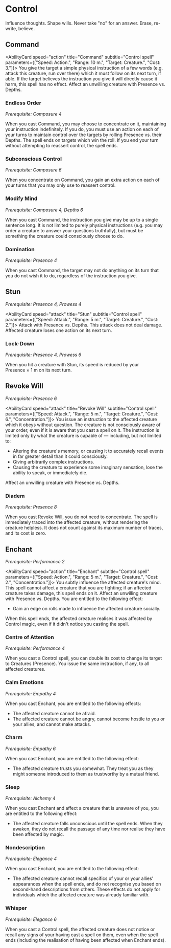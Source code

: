 # Control

Influence thoughts. Shape wills. Never take "no" for an answer. Erase, re-write, believe.

## Command

<AbilityCard
speed="action"
title="Command"
subtitle="Control spell"
parameters={["Speed: Action.", "Range: 10 m.", "Target: Creature.", "Cost: 3."]}>
You give the target a simple physical instruction of a few words (e.g. attack this creature, run over there) which it must follow on its next turn, if able. If the target believes the instruction you give it will directly cause it harm, this spell has no effect. Affect an unwilling creature with Presence vs. Depths.
</AbilityCard>

### Endless Order

_Prerequisite: Composure 4_

<AbilityCard
speed="enhancement"
title="Endless Order"
subtitle="Spell enhancement">
When you cast Command, you may choose to concentrate on it, maintaining your instruction indefinitely. If you do, you must use an action on each of your turns to maintain control over the targets by rolling Presence vs. their Depths. The spell ends on targets which win the roll. If you end your turn without attempting to reassert control, the spell ends.
</AbilityCard>

### Subconscious Control

_Prerequisite: Composure 6_

<AbilityCard
speed="enhancement"
title="Subconscious Control"
subtitle="Spell enhancement">
When you concentrate on Command, you gain an extra action on each of your turns that you may only use to reassert control.

</AbilityCard>

### Modify Mind

_Prerequisite: Composure 4, Depths 6_

<AbilityCard
speed="enhancement"
title="Modify Mind"
subtitle="Spell enhancement">
When you cast Command, the instruction you give may be up to a single sentence long. It is not limited to purely physical instructions (e.g. you may order a creature to answer your questions truthfully), but must be something the creature could consciously choose to do.

</AbilityCard>

### Domination

_Prerequisite: Presence 4_

<AbilityCard
speed="enhancement"
title="Domination"
subtitle="Spell enhancement">
When you cast Command, the target may not do anything on its turn that you do not wish it to do, regardless of the instruction you give.
</AbilityCard>

## Stun

_Prerequisite: Presence 4, Prowess 4_

<AbilityCard
speed="attack"
title="Stun"
subtitle="Control spell"
parameters={["Speed: Attack.", "Range: 5 m.", "Target: Creature.", "Cost: 2."]}>
Attack with Presence vs. Depths. This attack does not deal damage. Affected creature loses one action on its next turn.
</AbilityCard>

### Lock-Down

_Prerequisite: Presence 4, Prowess 6_

<AbilityCard
speed="enhancement"
title="Lock-Down"
subtitle="Spell enhancement">
When you hit a creature with Stun, its speed is reduced by your Presence × 1 m on its next turn.
</AbilityCard>

## Revoke Will

_Prerequisite: Presence 6_

<AbilityCard
speed="attack"
title="Revoke Will"
subtitle="Control spell"
parameters={["Speed: Attack.", "Range: 5 m.", "Target: Creature.", "Cost: 6.", "Concentration."]}>
You issue an instruction to the affected creature which it obeys without question. The creature is not consciously aware of your order, even if it is aware that you cast a spell on it.
The instruction is limited only by what the creature is capable of — including, but not limited to:

- Altering the creature's memory, or causing it to accurately recall events in far greater detail than it could consciously.
- Giving arbitrarily complex instructions.
- Causing the creature to experience some imaginary sensation, lose the ability to speak, or immediately die.

Affect an unwilling creature with Presence vs. Depths.
</AbilityCard>

### Diadem

_Prerequisite: Presence 8_

<AbilityCard
speed="enhancement"
title="Diadem"
subtitle="Spell enhancement">
When you cast Revoke Will, you do not need to concentrate. The spell is immediately traced into the affected creature, without rendering the creature helpless. It does not count against its maximum number of traces, and its cost is zero.
</AbilityCard>

## Enchant

_Prerequisite: Performance 2_

<AbilityCard
speed="action"
title="Enchant"
subtitle="Control spell"
parameters={["Speed: Action.", "Range: 5 m.", "Target: Creature.", "Cost: 2.", "Concentration."]}>
You subtly influence the affected creature's mind. This spell cannot affect a creature that you are fighting; if an affected creature takes damage, this spell ends on it. Affect an unwilling creature with Presence vs. Depths.
You are entitled to the following effect:

- Gain an edge on rolls made to influence the affected creature socially.

When this spell ends, the affected creature realises it was affected by Control magic, even if it didn't notice you casting the spell.
</AbilityCard>

### Centre of Attention

_Prerequisite: Performance 4_

<AbilityCard
speed="enhancement"
title="Centre of Attention"
subtitle="Spell enhancement">
When you cast a Control spell, you can double its cost to change its target to Creatures (Presence). You issue the same instruction, if any, to all affected creatures.
</AbilityCard>

### Calm Emotions

_Prerequisite: Empathy 4_

<AbilityCard
speed="enhancement"
title="Calm Emotions"
subtitle="Spell enhancement">
When you cast Enchant, you are entitled to the following effects:

- The affected creature cannot be afraid.
- The affected creature cannot be angry, cannot become hostile to you or your allies, and cannot make attacks.

</AbilityCard>

### Charm

_Prerequisite: Empathy 6_

<AbilityCard
speed="enhancement"
title="Charm"
subtitle="Spell enhancement">
When you cast Enchant, you are entitled to the following effect:

- The affected creature trusts you somewhat. They treat you as they might someone introduced to them as trustworthy by a mutual friend.

</AbilityCard>

### Sleep

_Prerequisite: Alchemy 4_

<AbilityCard
speed="enhancement"
title="Sleep"
subtitle="Spell enhancement">
When you cast Enchant and affect a creature that is unaware of you, you are entitled to the following effect:

- The affected creature falls unconscious until the spell ends. When they awaken, they do not recall the passage of any time nor realise they have been affected by magic.

</AbilityCard>

### Nondescription

_Prerequisite: Elegance 4_

<AbilityCard
speed="enhancement"
title="Nondescription"
subtitle="Spell enhancement">
When you cast Enchant, you are entitled to the following effect:

- The affected creature cannot recall specifics of your or your allies' appearances when the spell ends, and do not recognise you based on second-hand descriptions from others. These effects do not apply for individuals which the affected creature was already familiar with.

</AbilityCard>

### Whisper

_Prerequisite: Elegance 6_

<AbilityCard
speed="enhancement"
title="Whisper"
subtitle="Spell enhancement">
When you cast a Control spell, the affected creature does not notice or recall any signs of your having cast a spell on them, even when the spell ends (including the realisation of having been affected when Enchant ends).
</AbilityCard>
